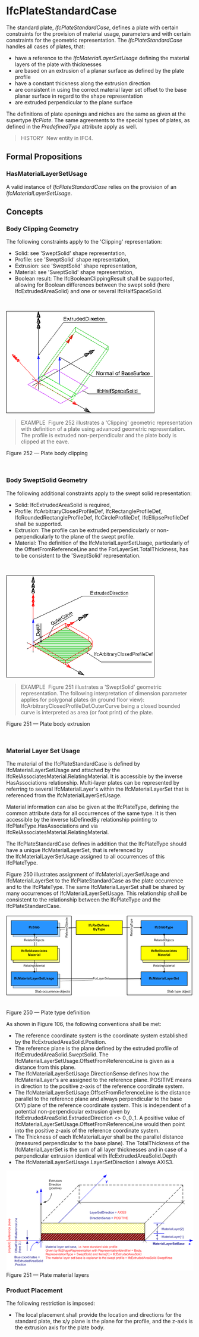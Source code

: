# IfcPlateStandardCase

The standard plate, _IfcPlateStandardCase_, defines a plate with certain constraints for the provision of material usage, parameters and with certain constraints for the geometric representation. The _IfcPlateStandardCase_ handles all cases of plates, that:

* have a reference to the _IfcMaterialLayerSetUsage_ defining the material layers of the plate with thicknesses
* are based on an extrusion of a planar surface as defined by the plate profile
* have a constant thickness along the extrusion direction
* are consistent in using the correct material layer set offset to the base planar surface in regard to the shape representation
* are extruded perpendicular to the plane surface

The definitions of plate openings and niches are the same as given at the supertype _IfcPlate_. The same agreements to the special types of plates, as defined in the _PredefinedType_ attribute apply as well.

> HISTORY&nbsp; New entity in IFC4.

## Formal Propositions

### HasMaterialLayerSetUsage
A valid instance of _IfcPlateStandardCase_ relies on the provision of an _IfcMaterialLayerSetUsage_.

## Concepts

### Body Clipping Geometry

The following constraints apply to the 'Clipping'
representation:


* Solid: see 'SweptSolid' shape representation,
* Profile: see 'SweptSolid' shape
representation,
* Extrusion: see 'SweptSolid' shape
representation,
* Material: see 'SweptSolid' shape
representation,
* Boolean result: The IfcBooleanClippingResult
shall be supported, allowing for Boolean differences between the
swept solid (here IfcExtrudedAreaSolid) and one or several
IfcHalfSpaceSolid.


 


![advanced plate](../../../../figures/ifcslab_advanced-layout1.gif)

> EXAMPLE  Figure 252 illustrates a 'Clipping' geometric representation with definition of a plate using advanced geometric representation. The profile is extruded non-perpendicular and the plate body is clipped at the eave.


Figure 252 — Plate body clipping


 



### Body SweptSolid Geometry

The following additional constraints apply to the swept solid
representation:


* Solid: IfcExtrudedAreaSolid is required,
* Profile: IfcArbitraryClosedProfileDef,
IfcRectangleProfileDef, IfcRoundedRectangleProfileDef,
IfcCircleProfileDef, IfcEllipseProfileDef shall be
supported.
* Extrusion: The profile can be extruded perpendicularly
or non-perpendicularly to the plane of the swept profile.
* Material: The definition of the
IfcMaterialLayerSetUsage, particularly of the
OffsetFromReferenceLine and the
ForLayerSet.TotalThickness, has to be consistent to the
'SweptSolid' representation.


 


![standard plate](../../../../figures/ifcslab_standard-layout1.gif)

> EXAMPLE  Figure 251 illustrates a 'SweptSolid' geometric representation. The following interpretation of dimension parameter applies for polygonal plates (in ground floor view): IfcArbitraryClosedProfileDef.OuterCurve being a closed bounded curve is interpreted as area (or foot print) of the plate.


Figure 251 — Plate body extrusion


 


### Material Layer Set Usage

The material of the IfcPlateStandardCase is defined by
IfcMaterialLayerSetUsage and attached by the
IfcRelAssociatesMaterial.RelatingMaterial. It is
accessible by the inverse HasAssociations relationship.
Multi-layer plates can be represented by referring to several
IfcMaterialLayer's within the IfcMaterialLayerSet
that is referenced from the
IfcMaterialLayerSetUsage. 


Material information can also be given at the
IfcPlateType, defining the common attribute data for all
occurrences of the same type. It is then accessible by the
inverse IsDefinedBy relationship pointing to
IfcPlateType.HasAssociations and via
IfcRelAssociatesMaterial.RelatingMaterial.


The IfcPlateStandardCase defines in addition that the
IfcPlateType should have a unique
IfcMaterialLayerSet, that is referenced by
the IfcMaterialLayerSetUsage assigned to all
occurrences of this IfcPlateType.


Figure 250 illustrates assignment of IfcMaterialLayerSetUsage and IfcMaterialLayerSet to the IfcPlateStandardCase as the plate occurrence and to the IfcPlateType. The same IfcMaterialLayerSet shall be shared by many occurrences of IfcMaterialLayerSetUsage. This relationship shall be consistent to the relationship between the IfcPlateType and the IfcPlateStandardCase.


![Material layer set and usage](../../../../figures/ifcslab_materialusage-01.png) 


Figure 250 — Plate type definition


As shown in Figure 106, the following conventions shall be met:


* The reference coordinate system is the coordinate system established by the IfcExtrudedAreaSolid.Position.
* The reference plane is the plane defined by the extruded profile of IfcExtrudedAreaSolid.SweptSolid. The IfcMaterialLayerSetUsage.OffsetFromReferenceLine is given as a distance from this plane.
* The IfcMaterialLayerSetUsage.DirectionSense defines how the IfcMaterialLayer's are assigned to the reference plane. POSITIVE means in direction to the positive z-axis of the reference coordinate system.
* The IfcMaterialLayerSetUsage.OffsetFromReferenceLine is the distance parallel to the reference plane and always perpendicular to the base (XY) plane of the reference coordinate system. This is independent of a potential non-perpendicular extrusion given by IfcExtrudedAreaSolid.ExtrudedDirection <> 0.,0.,1. A positive value of IfcMaterialLayerSetUsage.OffsetFromReferenceLine would then point into the positive z-axis of the reference coordinate system.
* The Thickness of each IfcMaterialLayer shall be the parallel distance (measured perpendicular to the base plane). The TotalThickness of the IfcMaterialLayerSet is the sum of all layer thicknesses and in case of a perpendicular extrusion identical with IfcExtrudedAreaSolid.Depth
* The IfcMaterialLayerSetUsage.LayerSetDirection i always AXIS3.


![plate material layer set](../../../../figures/ifcmateriallayersetusage_slab-01.png)
Figure 251 — Plate material layers



### Product Placement

The following restriction is imposed:


* The local placement shall provide the location and directions 
for the standard plate, the x/y plane is the plane for the 
profile, and the z-axis is the extrusion axis for the plate body.



